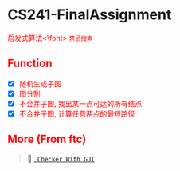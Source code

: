 # CS241-FinalAssignment

<font color = red> 启发式算法<\font>  `禁忌搜索`
## Function

- [x] 随机生成子图
- [x] 图分割
- [x] 不合并子图, 找出某一点可达的所有结点
- [x] 不合并子图, 计算任意两点的最短路径

## More (From ftc)
> :link: [` Checker With GUI`](https://github.com/fangtiancheng/checker)

